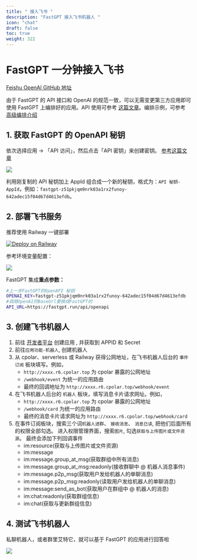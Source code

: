 ```yaml
---
title: " 接入飞书 "
description: "FastGPT 接入飞书机器人 "
icon: "chat"
draft: false
toc: true
weight: 322
---
```


# FastGPT 一分钟接入飞书

[Feishu OpenAI GitHub 地址](https://github.com/ConnectAI-E/Feishu-OpenAI)

由于 FastGPT 的 API 接口和 OpenAI 的规范一致，可以无需变更第三方应用即可使用 FastGPT 上编排好的应用。API 使用可参考 [这篇文章](/docs/use-cases/openai/)。编排示例，可参考 [高级编排介绍](/docs/workflow/intro)

## 1. 获取 FastGPT 的 OpenAPI 秘钥

依次选择应用 -> 「API 访问」，然后点击「API 密钥」来创建密钥。 [参考这篇文章](/docs/use-cases/openai/)

![](/imgs/fastgpt-api.png)

利用刚复制的 API 秘钥加上 AppId 组合成一个新的秘钥，格式为：`API 秘钥-AppId`，例如：`fastgpt-z51pkjqm9nrk03a1rx2funoy-642adec15f04d67d4613efdb`。

## 2. 部署飞书服务

推荐使用 Railway 一键部署

[![Deploy on Railway](https://railway.app/button.svg)](https://railway.app/template/10D-TF?referralCode=oMcVS2)

参考环境变量配置：

![](/imgs/feishu-env.png)

FastGPT 集成**重点参数：**

```bash
#上一步FastGPT的OpenAPI 秘钥
OPENAI_KEY=fastgpt-z51pkjqm9nrk03a1rx2funoy-642adec15f04d67d4613efdb
#调用OpenAI的BaseUrl要换成FastGPT的
API_URL=https://fastgpt.run/api/openapi
```

## 3. 创建飞书机器人

1. 前往 [开发者平台](https://open.feishu.cn/app?lang=zh-CN) 创建应用 , 并获取到 APPID 和 Secret
2. 前往`应用功能-机器人`, 创建机器人
3. 从 cpolar、serverless 或 Railway 获得公网地址，在飞书机器人后台的 `事件订阅` 板块填写。例如，
   - `http://xxxx.r6.cpolar.top` 为 cpolar 暴露的公网地址
   - `/webhook/event` 为统一的应用路由
   - 最终的回调地址为 `http://xxxx.r6.cpolar.top/webhook/event`
4. 在飞书机器人后台的 `机器人` 板块，填写消息卡片请求网址。例如，
   - `http://xxxx.r6.cpolar.top` 为 cpolar 暴露的公网地址
   - `/webhook/card` 为统一的应用路由
   - 最终的消息卡片请求网址为 `http://xxxx.r6.cpolar.top/webhook/card`
5. 在事件订阅板块，搜索三个词`机器人进群`、 `接收消息`、 `消息已读`, 把他们后面所有的权限全部勾选。 进入权限管理界面，搜索`图片`, 勾选`获取与上传图片或文件资源`。 最终会添加下列回调事件
   - im:resource(获取与上传图片或文件资源)
   - im:message
   - im:message.group_at_msg(获取群组中所有消息)
   - im:message.group_at_msg:readonly(接收群聊中 @ 机器人消息事件)
   - im:message.p2p_msg(获取用户发给机器人的单聊消息)
   - im:message.p2p_msg:readonly(读取用户发给机器人的单聊消息)
   - im:message:send_as_bot(获取用户在群组中 @ 机器人的消息)
   - im:chat:readonly(获取群组信息)
   - im:chat(获取与更新群组信息)

## 4. 测试飞书机器人

私聊机器人，或者群里艾特它，就可以基于 FastGPT 的应用进行回答啦

![](/imgs/feishu-res.png)